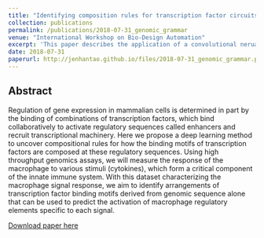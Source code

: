 ```yaml
---
title: "Identifying composition rules for transcription factor circuits that control macrophage signal response with deep learning"
collection: publications
permalink: /publications/2018-07-31_genomic_grammar
venue: "International Workshop on Bio-Design Automation"
excerpt: 'This paper describes the application of a convolutional nerual network with an attention mechanism that can identify regulatory circuits in the genome with state-of-the-art performance. The attention mechanism of the neural network can also reveal the architecture of regulatory circuits within the genome'
date: 2018-07-31
paperurl: http://jenhantao.github.io/files/2018-07-31_genomic_grammar.pdf
---
```


## Abstract
Regulation of gene expression in mammalian cells is determined in part by the binding of combinations of transcription factors, which bind collaboratively to activate regulatory sequences called enhancers and recruit transcriptional machinery. Here we propose a deep learning method to uncover compositional rules for how the binding motifs of transcription factors are composed at these regulatory sequences. Using high throughput genomics assays, we will measure the response of the macrophage to various stimuli (cytokines), which form a critical component of the innate immune system. With this dataset characterizing the macrophage signal response, we aim to identify arrangements of transcription factor binding motifs derived from genomic sequence alone that can be used to predict the activation of macrophage regulatory elements specific to each signal. 

[Download paper here](http://jenhantao.github.io/files/2018-07-31_genomic_grammar.pdf)
